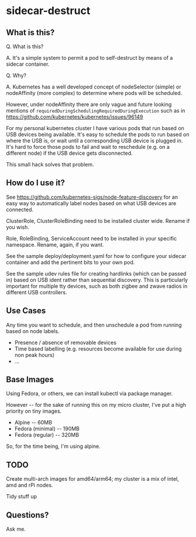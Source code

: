 # sidecar-destruct

## What is this?

Q. What is this?

A. It's a simple system to permit a pod to self-destruct by means
of a sidecar container.

Q. Why?

A. Kubernetes has a well developed concept of nodeSelector (simple) or
nodeAffinity (more complex) to determine where pods will be scheduled.

However, under nodeAffinity there are only vague and future looking
mentions of `requiredDuringSchedulingRequiredDuringExecution` such as
in https://github.com/kubernetes/kubernetes/issues/96149

For my personal kubernetes cluster I have various pods that run based 
on USB devices being available.  It's easy to schedule the pods to run
based on where the USB is, or wait until a corresponding USB device
is plugged in.  It's hard to force those pods to fail and wait to
reschedule (e.g. on a different node) if the USB device gets 
disconnected.

This small hack solves that problem.


## How do I use it?

See https://github.com/kubernetes-sigs/node-feature-discovery for an easy way to automatically
label nodes based on what USB devices are connected.  

ClusterRole, ClusterRoleBinding need to be installed cluster wide.  Rename if you wish.

Role, RoleBinding, ServiceAccount need to be installed in your specific namespace.  Rename, again, if you want.

See the sample deploy/deployment.yaml for how to configure your sidecar container and add the pertinent bits to your own pod.


See the sample udev rules file for creating hardlinks (which can be passed in) based on USB ident
rather than sequential discovery.  This is particularly important for multiple tty devices, such
as both zigbee and zwave radios in different USB controllers.



## Use Cases

Any time you want to schedule, and then unschedule a pod from running
based on node labels.

* Presence / absence of removable devices
* Time based labelling (e.g. resources become available for use during non peak hours)
* ...



## Base Images

Using Fedora, or others, we can install kubectl via package manager.

However -- for the sake of running this on my micro cluster, I've put a high priority on tiny images.

* Alpine -- 60MB  
* Fedora (minimal) -- 190MB  
* Fedora (regular) -- 320MB  

So, for the time being, I'm using alpine.


## TODO

Create multi-arch images for amd64/arm64; my cluster is a mix of intel, amd and rPi nodes.

Tidy stuff up


## Questions?

Ask me.


